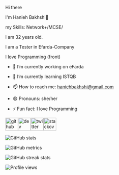 Hi there

 I'm Hanieh Bakhshi👋

my Skills: Network+/MCSE/

I am 32 years old. 

I am a Tester in Efarda-Company

I love Programming (front)




- 🔭 I’m currently working on eFarda 

- 🌱 I’m currently learning ISTQB 

- 📫 How to reach me: haniehbakhshi@gmail.com 

- 😄 Pronouns: she/her 

- ⚡ Fun fact: I love Programming 

[<img src='https://cdn.jsdelivr.net/npm/simple-icons@3.0.1/icons/github.svg' alt='github' height='40'>](https://github.com/HaniehBakhshi)[<img src='https://cdn.jsdelivr.net/npm/simple-icons@3.0.1/icons/dev-dot-to.svg' alt='dev' height='40'>](https://dev.to/HaniehBakhshi)[<img src='https://cdn.jsdelivr.net/npm/simple-icons@3.0.1/icons/twitter.svg' alt='twitter' height='40'>](https://twitter.com/HaniehBakhshi)[<img src='https://cdn.jsdelivr.net/npm/simple-icons@3.0.1/icons/stackoverflow.svg' alt='stackoverflow' height='40'>](https://stackoverflow.com/users/HaniehBakhshi)

![GitHub stats](https://github-readme-stats.vercel.app/api?username=HaniehBakhshi&show_icons=true&count_private=true&theme=tokyonight)

![GitHub metrics](https://metrics.lecoq.io/HaniehBakhshi)

![GitHub streak stats](https://github-readme-streak-stats.herokuapp.com/?user=HaniehBakhshi)

![Profile views](https://gpvc.arturio.dev/HaniehBakhshi)